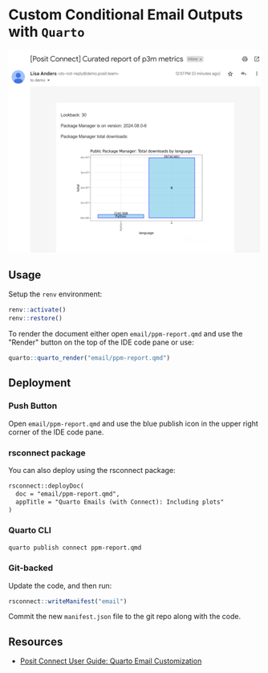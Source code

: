 # Custom Conditional Email Outputs with `Quarto`

![screenshot of Quarto email](quarto-email.png)

## Usage

Setup the `renv` environment:

```r
renv::activate()
renv::restore()
```

To render the document either open `email/ppm-report.qmd` and use the "Render" button on the top of the IDE code pane or use:

```r
quarto::quarto_render("email/ppm-report.qmd")
```

## Deployment

### Push Button

Open `email/ppm-report.qmd` and use the blue publish icon in the upper right corner of the IDE code pane.

### rsconnect package

You can also deploy using the rsconnect package:

```
rsconnect::deployDoc(
  doc = "email/ppm-report.qmd",
  appTitle = "Quarto Emails (with Connect): Including plots"
)
```

### Quarto CLI

```
quarto publish connect ppm-report.qmd
```

### Git-backed

Update the code, and then run:

```r
rsconnect::writeManifest("email")
```

Commit the new `manifest.json` file to the git repo along with the code.

## Resources

- [Posit Connect User Guide: Quarto Email Customization](https://docs.posit.co/connect/user/quarto/index.html#email-customization)

